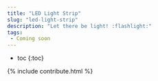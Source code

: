 ```yaml
---
title: "LED Light Strip"
slug: "led-light-strip"
description: "Let there be light! :flashlight:"
tags:
 - Coming soon
---
```


* toc
{:toc}

{% include contribute.html %}
